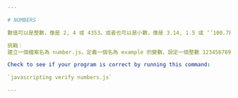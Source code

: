 ```yaml
---

# NUMBERS

數值可以是整數，像是 2, 4 或 4353。或者也可以是小數，像是 3.14, 1.5 或 ‘’100.7893423。

挑戰：
建立一個檔案名為 number.js。定義一個名為 example 的變數，設定一個整數 123456789。使用 console.log() 來印出最後結果。

Check to see if your program is correct by running this command:

`javascripting verify numbers.js`

---
```

